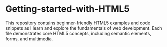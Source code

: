 # Getting-started-with-HTML5
This repository contains beginner-friendly HTML5 examples and code snippets as I learn and explore the fundamentals of web development. Each file demonstrates core HTML5 concepts, including semantic elements, forms, and multimedia.
